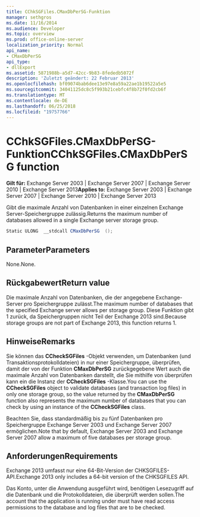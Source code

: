 ```yaml
---
title: CChkSGFiles.CMaxDbPerSG-Funktion
manager: sethgros
ms.date: 11/16/2014
ms.audience: Developer
ms.topic: overview
ms.prod: office-online-server
localization_priority: Normal
api_name:
- CMaxDbPerSG
api_type:
- dllExport
ms.assetid: 5871988b-a5d7-42cc-9b83-8fededb5072f
description: 'Zuletzt geändert: 22 Februar 2013'
ms.openlocfilehash: bf09074bab6dee13e97e8a59a22ae1b19522a5e5
ms.sourcegitcommit: 34041125dc8c5f993b21cebfc4f8b72f0fd2cb6f
ms.translationtype: MT
ms.contentlocale: de-DE
ms.lasthandoff: 06/25/2018
ms.locfileid: "19757766"
---
```

# <a name="cchksgfilescmaxdbpersg-function"></a><span data-ttu-id="b0adf-103">CChkSGFiles.CMaxDbPerSG-Funktion</span><span class="sxs-lookup"><span data-stu-id="b0adf-103">CChkSGFiles.CMaxDbPerSG function</span></span>

<span data-ttu-id="b0adf-104">**Gilt für:** Exchange Server 2003 | Exchange Server 2007 | Exchange Server 2010 | Exchange Server 2013</span><span class="sxs-lookup"><span data-stu-id="b0adf-104">**Applies to:** Exchange Server 2003 | Exchange Server 2007 | Exchange Server 2010 | Exchange Server 2013</span></span>
  
<span data-ttu-id="b0adf-105">Gibt die maximale Anzahl von Datenbanken in einer einzelnen Exchange Server-Speichergruppe zulässig.</span><span class="sxs-lookup"><span data-stu-id="b0adf-105">Returns the maximum number of databases allowed in a single Exchange server storage group.</span></span>
  
```cs
Static ULONG  __stdcall CMaxDbPerSG  ();

```

## <a name="parameters"></a><span data-ttu-id="b0adf-106">Parameter</span><span class="sxs-lookup"><span data-stu-id="b0adf-106">Parameters</span></span>

<span data-ttu-id="b0adf-107">None.</span><span class="sxs-lookup"><span data-stu-id="b0adf-107">None.</span></span>
  
## <a name="return-value"></a><span data-ttu-id="b0adf-108">Rückgabewert</span><span class="sxs-lookup"><span data-stu-id="b0adf-108">Return value</span></span>

<span data-ttu-id="b0adf-109">Die maximale Anzahl von Datenbanken, die der angegebene Exchange-Server pro Speichergruppe zulässt.</span><span class="sxs-lookup"><span data-stu-id="b0adf-109">The maximum number of databases that the specified Exchange server allows per storage group.</span></span> <span data-ttu-id="b0adf-110">Diese Funktion gibt 1 zurück, da Speichergruppen nicht Teil der Exchange 2013 sind.</span><span class="sxs-lookup"><span data-stu-id="b0adf-110">Because storage groups are not part of Exchange 2013, this function returns 1.</span></span>
  
## <a name="remarks"></a><span data-ttu-id="b0adf-111">Hinweise</span><span class="sxs-lookup"><span data-stu-id="b0adf-111">Remarks</span></span>

<span data-ttu-id="b0adf-112">Sie können das **CCheckSGFiles** -Objekt verwenden, um Datenbanken (und Transaktionsprotokolldateien) in nur einer Speichergruppe, überprüfen, damit der von der Funktion **CMaxDbPerSG** zurückgegebene Wert auch die maximale Anzahl von Datenbanken darstellt, die Sie mithilfe von überprüfen kann ein die Instanz der **CCheckSGFiles** -Klasse.</span><span class="sxs-lookup"><span data-stu-id="b0adf-112">You can use the **CCheckSGFiles** object to validate databases (and transaction log files) in only one storage group, so the value returned by the **CMaxDbPerSG** function also represents the maximum number of databases that you can check by using an instance of the **CCheckSGFiles** class.</span></span> 
  
<span data-ttu-id="b0adf-113">Beachten Sie, dass standardmäßig bis zu fünf Datenbanken pro Speichergruppe Exchange Server 2003 und Exchange Server 2007 ermöglichen.</span><span class="sxs-lookup"><span data-stu-id="b0adf-113">Note that by default, Exchange Server 2003 and Exchange Server 2007 allow a maximum of five databases per storage group.</span></span>
  
## <a name="requirements"></a><span data-ttu-id="b0adf-114">Anforderungen</span><span class="sxs-lookup"><span data-stu-id="b0adf-114">Requirements</span></span>

<span data-ttu-id="b0adf-115">Exchange 2013 umfasst nur eine 64-Bit-Version der CHKSGFILES-API.</span><span class="sxs-lookup"><span data-stu-id="b0adf-115">Exchange 2013 only includes a 64-bit version of the CHKSGFILES API.</span></span>
  
<span data-ttu-id="b0adf-116">Das Konto, unter die Anwendung ausgeführt wird, benötigen Lesezugriff auf die Datenbank und die Protokolldateien, die überprüft werden sollen.</span><span class="sxs-lookup"><span data-stu-id="b0adf-116">The account that the application is running under must have read access permissions to the database and log files that are to be checked.</span></span>
  

